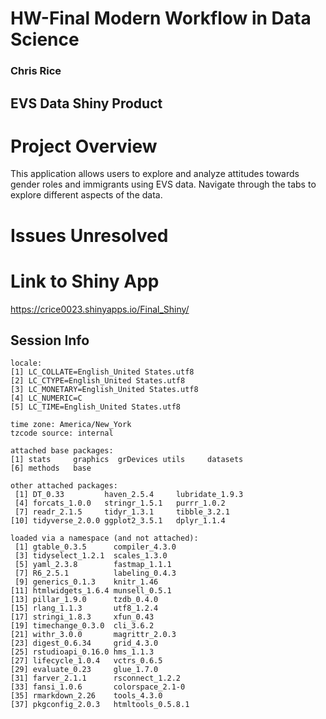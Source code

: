 # HW-Final Modern Workflow in Data Science
### Chris Rice
## EVS Data Shiny Product

# Project Overview #

This application allows users to explore and analyze attitudes towards gender roles and immigrants using EVS data. Navigate through the tabs to explore different aspects of the data.


# Issues Unresolved # 


# Link to Shiny App # 
https://crice0023.shinyapps.io/Final_Shiny/


## Session Info

```
locale:
[1] LC_COLLATE=English_United States.utf8 
[2] LC_CTYPE=English_United States.utf8   
[3] LC_MONETARY=English_United States.utf8
[4] LC_NUMERIC=C                          
[5] LC_TIME=English_United States.utf8    

time zone: America/New_York
tzcode source: internal

attached base packages:
[1] stats     graphics  grDevices utils     datasets 
[6] methods   base     

other attached packages:
 [1] DT_0.33         haven_2.5.4     lubridate_1.9.3
 [4] forcats_1.0.0   stringr_1.5.1   purrr_1.0.2    
 [7] readr_2.1.5     tidyr_1.3.1     tibble_3.2.1   
[10] tidyverse_2.0.0 ggplot2_3.5.1   dplyr_1.1.4    

loaded via a namespace (and not attached):
 [1] gtable_0.3.5      compiler_4.3.0   
 [3] tidyselect_1.2.1  scales_1.3.0     
 [5] yaml_2.3.8        fastmap_1.1.1    
 [7] R6_2.5.1          labeling_0.4.3   
 [9] generics_0.1.3    knitr_1.46       
[11] htmlwidgets_1.6.4 munsell_0.5.1    
[13] pillar_1.9.0      tzdb_0.4.0       
[15] rlang_1.1.3       utf8_1.2.4       
[17] stringi_1.8.3     xfun_0.43        
[19] timechange_0.3.0  cli_3.6.2        
[21] withr_3.0.0       magrittr_2.0.3   
[23] digest_0.6.34     grid_4.3.0       
[25] rstudioapi_0.16.0 hms_1.1.3        
[27] lifecycle_1.0.4   vctrs_0.6.5      
[29] evaluate_0.23     glue_1.7.0       
[31] farver_2.1.1      rsconnect_1.2.2  
[33] fansi_1.0.6       colorspace_2.1-0 
[35] rmarkdown_2.26    tools_4.3.0      
[37] pkgconfig_2.0.3   htmltools_0.5.8.1

```
